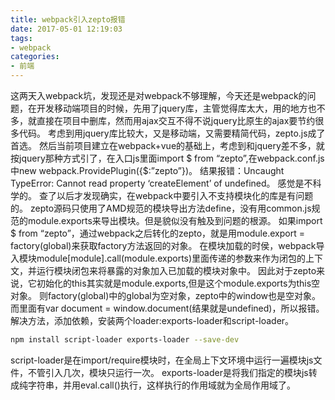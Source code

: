 ```yaml
---
title: webpack引入zepto报错
date: 2017-05-01 12:19:03
tags:
- webpack
categories:
- 前端
---
```

这两天入webpack坑，发现还是对webpack不够理解，今天还是webpack的问题，在开发移动端项目的时候，先用了jquery库，主管觉得库太大，用的地方也不多，就直接在项目中删库，然而用ajax交互不得不说jquery比原生的ajax要节约很多代码。
考虑到用jquery库比较大，又是移动端，又需要精简代码，zepto.js成了首选。
然后当前项目建立在webpack+vue的基础上，考虑到和jquery差不多，就按jquery那种方式引了，在入口js里面import $ from “zepto”,在webpack.conf.js中new webpack.ProvidePlugin({$:”zepto”})。
结果报错：Uncaught TypeError: Cannot read property ‘createElement’ of undefined。
感觉是不科学的。
查了以后才发现确实，在webpack中要引入不支持模块化的库是有问题的。
zepto源码只使用了AMD规范的模块导出方法define，没有用common.js规范的module.exports来导出模块。但是貌似没有触及到问题的根源。
如果import $ from “zepto”，通过webpack之后转化的zepto，就是用module.export = factory(global)来获取factory方法返回的对象。
在模块加载的时侯，webpack导入模块module[module].call(module.exports)里面传递的参数来作为闭包的上下文，并运行模块闭包来将暴露的对象加入已加载的模块对象中。
因此对于zepto来说，它初始化的this其实就是module.exports,但是这个module.exports为this空对象。
则factory(global)中的global为空对象，zepto中的window也是空对象。而里面有var document = window.document(结果就是undefined)，所以报错。
解决方法，添加依赖，安装两个loader:exports-loader和script-loader。
```bash
npm install script-loader exports-loader --save-dev
```
script-loader是在import/require模块时，在全局上下文环境中运行一遍模块js文件，不管引入几次，模块只运行一次。
exports-loader是将我们指定的模块js转成纯字符串，并用eval.call()执行，这样执行的作用域就为全局作用域了。
